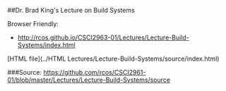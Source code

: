 ##Dr. Brad King's Lecture on Build Systems

Browser Friendly:

- http://rcos.github.io/CSCI2963-01/Lectures/Lecture-Build-Systems/index.html

[HTML file](../HTML Lectures/Lecture-Build-Systems/source/index.html)

###Source:
https://github.com/rcos/CSCI2961-01/blob/master/Lectures/Lecture-Build-Systems/source
